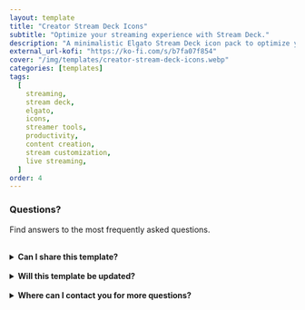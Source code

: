 ```yaml
---
layout: template
title: "Creator Stream Deck Icons"
subtitle: "Optimize your streaming experience with Stream Deck."
description: "A minimalistic Elgato Stream Deck icon pack to optimize your streaming experience."
external_url-kofi: "https://ko-fi.com/s/b7fa07f854"
cover: "/img/templates/creator-stream-deck-icons.webp"
categories: [templates]
tags:
  [
    streaming,
    stream deck,
    elgato,
    icons,
    streamer tools,
    productivity,
    content creation,
    stream customization,
    live streaming,
  ]
order: 4
---
```


### Questions?

Find answers to the most frequently asked questions.

<br>

<details>
    <summary><b>Can I share this template?</b></summary>

    <br>

    Yes! I even encourage you to share the template with others, because I'd like to reach as many people as possible. But please don't alter any of my content or sell the template yourself.

</details>

<br>

<details>
    <summary><b>Will this template be updated?</b></summary>

    <br>

    My plan is to update the template when I feel necessary to make sure it stays current and relevant.

</details>

<br>

<details>
    <summary><b>Where can I contact you for more questions?</b></summary>

    <br>

    You can contact me at glitchedinorbit@gmail.com and I'll be happy to answer any questions or concerns.

</details>
